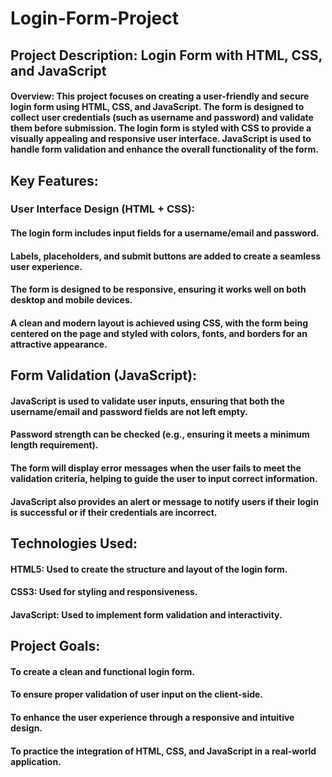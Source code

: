 # Login-Form-Project


## Project Description: Login Form with HTML, CSS, and JavaScript

#### Overview: This project focuses on creating a user-friendly and secure login form using HTML, CSS, and JavaScript. The form is designed to collect user credentials (such as username and password) and validate them before submission. The login form is styled with CSS to provide a visually appealing and responsive user interface. JavaScript is used to handle form validation and enhance the overall functionality of the form.

## Key Features:

### User Interface Design (HTML + CSS):

#### The login form includes input fields for a username/email and password.
#### Labels, placeholders, and submit buttons are added to create a seamless user experience.
#### The form is designed to be responsive, ensuring it works well on both desktop and mobile devices.
#### A clean and modern layout is achieved using CSS, with the form being centered on the page and styled with colors, fonts, and borders for an attractive appearance.

## Form Validation (JavaScript):

#### JavaScript is used to validate user inputs, ensuring that both the username/email and password fields are not left empty.
#### Password strength can be checked (e.g., ensuring it meets a minimum length requirement).
#### The form will display error messages when the user fails to meet the validation criteria, helping to guide the user to input correct information.
#### JavaScript also provides an alert or message to notify users if their login is successful or if their credentials are incorrect.

## Technologies Used:

#### HTML5: Used to create the structure and layout of the login form.
#### CSS3: Used for styling and responsiveness.
#### JavaScript: Used to implement form validation and interactivity.

## Project Goals:

#### To create a clean and functional login form.
#### To ensure proper validation of user input on the client-side.
#### To enhance the user experience through a responsive and intuitive design.
#### To practice the integration of HTML, CSS, and JavaScript in a real-world application.





